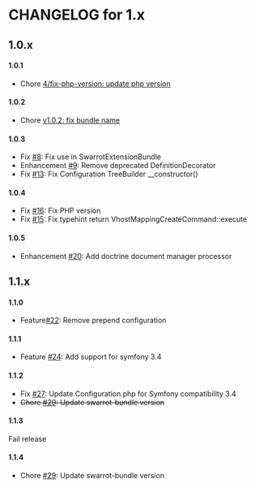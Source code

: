 CHANGELOG for 1.x
===================

## 1.0.x
#### 1.0.1
- Chore [4/fix-php-version: update php version ](https://github.com/ma-residence/SwarrotExtensionBundle/commit/385b3418c01c3c0dffdad2613ec724f4b35eb5fa)


#### 1.0.2
- Chore [v1.0.2: fix bundle name](https://github.com/ma-residence/SwarrotExtensionBundle/commit/a01ebd37262840ec7951a29cd75d775c1baf8fa6)

#### 1.0.3
- Fix [#8](https://github.com/ma-residence/SwarrotExtensionBundle/issues/8): Fix use in SwarrotExtensionBundle
- Enhancement [#9](https://github.com/ma-residence/SwarrotExtensionBundle/issues/9): Remove deprecated DefinitionDecorator
- Fix [#13](https://github.com/ma-residence/SwarrotExtensionBundle/issues/13): Fix Configuration TreeBuilder __constructor()

#### 1.0.4
- Fix [#16](https://github.com/ma-residence/SwarrotExtensionBundle/issues/16): Fix PHP version
- Fix [#15](https://github.com/ma-residence/SwarrotExtensionBundle/issues/15): Fix typehint return VhostMappingCreateCommand::execute

#### 1.0.5
- Enhancement [#20](https://github.com/ma-residence/SwarrotExtensionBundle/issues/20): Add doctrine document manager processor

## 1.1.x
#### 1.1.0
- Feature[#22](https://github.com/ma-residence/SwarrotExtensionBundle/issues/22): Remove prepend configuration

#### 1.1.1
- Feature [#24](https://github.com/ma-residence/SwarrotExtensionBundle/issues/24): Add support for symfony 3.4

#### 1.1.2
- Fix [#27](https://github.com/ma-residence/SwarrotExtensionBundle/issues/27): Update Configuration.php for Symfony compatibility 3.4
- ~~Chore [#29](https://github.com/ma-residence/SwarrotExtensionBundle/issues/29): Update swarrot-bundle version~~

#### 1.1.3
Fail release

#### 1.1.4
- Chore [#29](https://github.com/ma-residence/SwarrotExtensionBundle/issues/29): Update swarrot-bundle version
